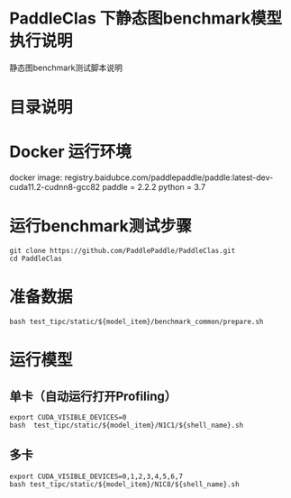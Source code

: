 # PaddleClas 下静态图benchmark模型执行说明

静态图benchmark测试脚本说明

# 目录说明
# Docker 运行环境
docker image: registry.baidubce.com/paddlepaddle/paddle:latest-dev-cuda11.2-cudnn8-gcc82
paddle = 2.2.2
python = 3.7
# 运行benchmark测试步骤

```shell
git clone https://github.com/PaddlePaddle/PaddleClas.git
cd PaddleClas
```

# 准备数据

```shell
bash test_tipc/static/${model_item}/benchmark_common/prepare.sh
```

# 运行模型
## 单卡（自动运行打开Profiling）

```shell
export CUDA_VISIBLE_DEVICES=0
bash  test_tipc/static/${model_item}/N1C1/${shell_name}.sh
```

## 多卡

```shell
export CUDA_VISIBLE_DEVICES=0,1,2,3,4,5,6,7
bash test_tipc/static/${model_item}/N1C8/${shell_name}.sh
```
